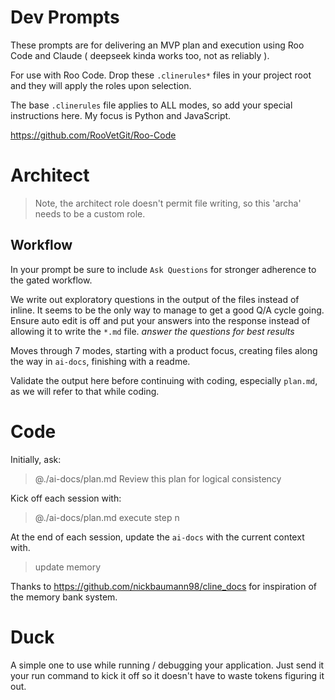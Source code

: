 # Dev Prompts

These prompts are for delivering an MVP plan and execution using Roo Code and Claude ( deepseek kinda works too, not as reliably ).

For use with Roo Code. Drop these `.clinerules*` files in your project root and they will apply the roles upon selection.

The base `.clinerules` file applies to ALL modes, so add your special instructions here. My focus is Python and JavaScript.

<https://github.com/RooVetGit/Roo-Code>

# Architect
>
> Note, the architect role doesn't permit file writing, so this 'archa' needs to be a custom role.

## Workflow 

In your prompt be sure to include `Ask Questions` for stronger adherence to the gated workflow.

We write out exploratory questions in the output of the files instead of inline. It seems to be the only way to manage to get a good Q/A cycle going. Ensure auto edit is off and put your answers into the response instead of allowing it to write the `*.md` file. *answer the questions for best results*

Moves through 7 modes, starting with a product focus, creating files along the way in `ai-docs`, finishing with a readme.

Validate the output here before continuing with coding, especially `plan.md`, as we will refer to that while coding.

# Code

Initially, ask:
> @./ai-docs/plan.md Review this plan for logical consistency

Kick off each session with:
> @./ai-docs/plan.md execute step n

At the end of each session, update the `ai-docs` with the current context with.
> update memory

Thanks to <https://github.com/nickbaumann98/cline_docs> for inspiration of the memory bank system.

# Duck
A simple one to use while running / debugging your application. Just send it your run command to kick it off so it doesn't have to waste tokens figuring it out.
